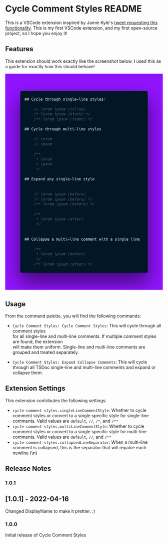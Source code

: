 # Cycle Comment Styles README

This is a VSCode extension inspired by Jamie Kyle's 
[tweet requesting this functionality](https://twitter.com/buildsghost/status/1514692171131097097). 
This is my first VSCode extension, and my first open-source project, so I hope you enjoy it!

## Features

This extension should work exactly like the screenshot below. I used this as a guide 
for exactly how this should behave!

![Exactly this](readme/features.jpg)

## Usage

From the command palette, you will find the following commands:

- `Cycle Comment Styles: Cycle Comment Styles`: This will cycle through all comment styles  
for all single-line and multi-line comments. If multiple comment styles are found, the extension  
will make them uniform. Single-line and multi-line comments are grouped and treated separately.

- `Cycle Comment Styles: Expand Collapse Comments`: This will cycle through all TSDoc single-line and multi-line comments 
and expand or collapse them.

## Extension Settings

This extension contributes the following settings:

* `cycle-comment-styles.singleLineCommentStyle`: Whether to cycle comment styles or convert to a single specific style for single-line comments. Valid values are `default`, `//`, `/*`, and `/**`
* `cycle-comment-styles.multiLineCommentStyle`: Whether to cycle comment styles or convert to a single specific style for multi-line comments. Valid values are `default`, `//`, and `/**`
* `cycle-comment-styles.collapsedLineSeparator`: When a multi-line comment is collapsed, this is the separator that will repalce each newline (\n)

<!-- ## Known Issues

Calling out known issues can help limit users opening duplicate issues against your extension. -->

## Release Notes

### 1.0.1

## [1.0.1] - 2022-04-16

Changed DisplayName to make it prettier. :)

### 1.0.0

Initial release of Cycle Comment Styles
